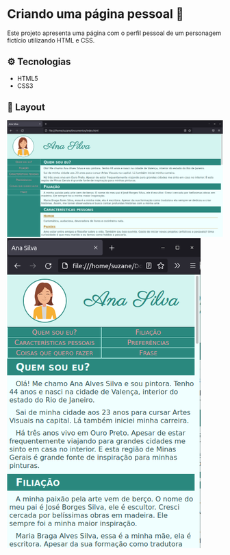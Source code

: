 # Criando uma página pessoal :woman:

Este projeto apresenta uma página com o perfil pessoal de um personagem fictício utilizando HTML e CSS.

## :gear: Tecnologias

- HTML5
- CSS3

## :art: Layout

![layout1](img/layout1.png)
![layout2](img/layout2.png)

